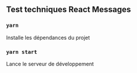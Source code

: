 ## Test techniques React Messages

### `yarn`

Installe les dépendances du projet

### `yarn start`

Lance le serveur de développement
